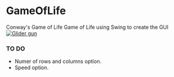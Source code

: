 # GameOfLife
Conway's Game of Life
Game of Life using Swing to create the GUI
[![Glider gun](https://i.gyazo.com/f4f93afa6242b36ee04069965cfa9f39.gif)](https://gyazo.com/f4f93afa6242b36ee04069965cfa9f39)
### TO DO
* Numer of rows and columns option.
* Speed option.
